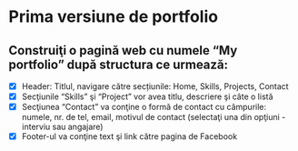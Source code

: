 # Prima versiune de portfolio

## Construiţi o pagină web cu numele “My portfolio” după structura ce urmează:

- [x] Header: Titlul, navigare către secțiunile: Home, Skills, Projects, Contact
- [x] Secţiunile “Skills” şi “Project” vor avea titlu, descriere şi câte o listă
- [x] Secţiunea “Contact” va conţine o formă de contact cu câmpurile: numele, nr. de tel, email, motivul de contact (selectaţi una din opţiuni - interviu sau angajare)
- [x] Footer-ul va conţine text şi link către pagina de Facebook
